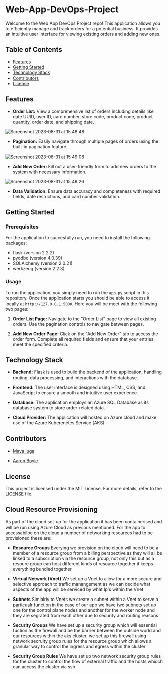 # Web-App-DevOps-Project

Welcome to the Web App DevOps Project repo! This application allows you to efficiently manage and track orders for a potential business. It provides an intuitive user interface for viewing existing orders and adding new ones.

## Table of Contents

- [Features](#features)
- [Getting Started](#getting-started)
- [Technology Stack](#technology-stack)
- [Contributors](#contributors)
- [License](#license)

## Features

- **Order List:** View a comprehensive list of orders including details like date UUID, user ID, card number, store code, product code, product quantity, order date, and shipping date.
  
![Screenshot 2023-08-31 at 15 48 48](https://github.com/maya-a-iuga/Web-App-DevOps-Project/assets/104773240/3a3bae88-9224-4755-bf62-567beb7bf692)

- **Pagination:** Easily navigate through multiple pages of orders using the built-in pagination feature.
  
![Screenshot 2023-08-31 at 15 49 08](https://github.com/maya-a-iuga/Web-App-DevOps-Project/assets/104773240/d92a045d-b568-4695-b2b9-986874b4ed5a)

- **Add New Order:** Fill out a user-friendly form to add new orders to the system with necessary information.
  
![Screenshot 2023-08-31 at 15 49 26](https://github.com/maya-a-iuga/Web-App-DevOps-Project/assets/104773240/83236d79-6212-4fc3-afa3-3cee88354b1a)

- **Data Validation:** Ensure data accuracy and completeness with required fields, date restrictions, and card number validation.

## Getting Started

### Prerequisites

For the application to succesfully run, you need to install the following packages:

- flask (version 2.2.2)
- pyodbc (version 4.0.39)
- SQLAlchemy (version 2.0.21)
- werkzeug (version 2.2.3)

### Usage

To run the application, you simply need to run the `app.py` script in this repository. Once the application starts you should be able to access it locally at `http://127.0.0.1:5000`. Here you will be meet with the following two pages:

1. **Order List Page:** Navigate to the "Order List" page to view all existing orders. Use the pagination controls to navigate between pages.

2. **Add New Order Page:** Click on the "Add New Order" tab to access the order form. Complete all required fields and ensure that your entries meet the specified criteria.

## Technology Stack

- **Backend:** Flask is used to build the backend of the application, handling routing, data processing, and interactions with the database.

- **Frontend:** The user interface is designed using HTML, CSS, and JavaScript to ensure a smooth and intuitive user experience.

- **Database:** The application employs an Azure SQL Database as its database system to store order-related data.

- **Cloud Provider:** The application will hosted on Azure cloud and make use of the Azure Kuberenetes Service (AKS) 

## Contributors 

- [Maya Iuga](https://github.com/maya-a-iuga)

- [Aaron Boyle](https://github.com/aaboyle878)

## License

This project is licensed under the MIT License. For more details, refer to the [LICENSE](LICENSE) file.

## Cloud Resource Provisioning

As part of the cloud set-up for the application it has been containerised and will be run using Azure Cloud as previous mentioned. For the app to accessabilbe on the cloud a number of networking resources had to be provisioned these are: 

- **Resource Groups** Everying we provision on the cloub will need to be a member of a resource group from a billing perspective as they will all be linked to a subscription via the resource group, not only this but as a resoure group can host different kinds of resource together it keeps everything bundled together 

- **Virtual Network (Vnet)** We set up a Vnet to allow for a more secure and selective approach to traffic manangement as we can decide what aspects of the app will be serviced by what Ip's within the Vnet 

- **Subnets** Simialrly to Vnets we create a subnet within a Vnet to serve a particualr function in the case of our app we have two subnets set up one for the control plane nodes and another for the worker node and they are segrated from each other due to security and routing reasons

- **Security Groups** We have set up a security group which will essential fuction as the firewall and be the barrier between the outside world and our resources within the aks cluster, we set up this firewall using network secruity group rules for the resource group which allows a granular way to control the ingress and egress within the cluster

- **Security Group Rules** We have set up two network security group rules for the cluster to control the flow of external traffic and the hosts whioch can access the cluster via ssh
